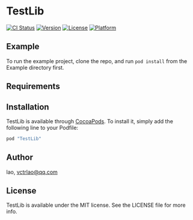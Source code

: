 # TestLib

[![CI Status](http://img.shields.io/travis/lao/TestLib.svg?style=flat)](https://travis-ci.org/lao/TestLib)
[![Version](https://img.shields.io/cocoapods/v/TestLib.svg?style=flat)](http://cocoapods.org/pods/TestLib)
[![License](https://img.shields.io/cocoapods/l/TestLib.svg?style=flat)](http://cocoapods.org/pods/TestLib)
[![Platform](https://img.shields.io/cocoapods/p/TestLib.svg?style=flat)](http://cocoapods.org/pods/TestLib)

## Example

To run the example project, clone the repo, and run `pod install` from the Example directory first.

## Requirements

## Installation

TestLib is available through [CocoaPods](http://cocoapods.org). To install
it, simply add the following line to your Podfile:

```ruby
pod "TestLib"
```

## Author

lao, vctrlao@qq.com

## License

TestLib is available under the MIT license. See the LICENSE file for more info.
